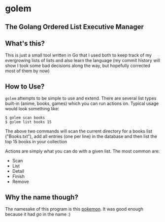 # golem
## The Golang Ordered List Executive Manager

## What's this?
This is just a small tool written in Go that I used both to keep track of my evergrowing lists of lists and also learn the language (my commit history will show I took some bad decisions along the way, but hopefully corrected most of them by now)

## How to Use?
`golem` attempts to be simple to use and extend. There are several list types built-in (anime, books, games) which you can run actions on. Typical usage would look something like:

    $ golem scan books
    $ golem list books 15

The above two commands will scan the current directory for a books list ("Books.txt"), add all entries (one per line) in the database and then list the top 15 books in your collection

Actions are simply what you can do with a given list. The most common are:

* Scan
* List
* Detail
* Finish
* Remove

## Why the name though?
The namesake of this program is this [pokemon](). It was good enough because it had *go* in the name :)